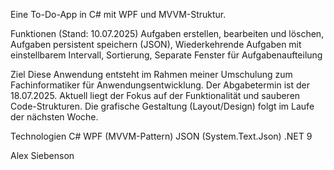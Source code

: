 Eine To-Do-App in C# mit WPF und MVVM-Struktur.

Funktionen (Stand: 10.07.2025)
Aufgaben erstellen, bearbeiten und löschen,
Aufgaben persistent speichern (JSON),
Wiederkehrende Aufgaben mit einstellbarem Intervall,
Sortierung,
Separate Fenster für Aufgabenaufteilung

Ziel
Diese Anwendung entsteht im Rahmen meiner Umschulung zum Fachinformatiker für Anwendungsentwicklung.
Der Abgabetermin ist der 18.07.2025.
Aktuell liegt der Fokus auf der Funktionalität und sauberen Code-Strukturen.
Die grafische Gestaltung (Layout/Design) folgt im Laufe der nächsten Woche.

Technologien
C#
WPF (MVVM-Pattern)
JSON (System.Text.Json)
.NET 9

Alex Siebenson
